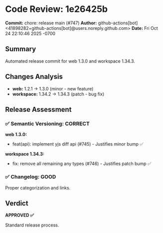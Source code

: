 # Code Review: 1e26425b

**Commit:** chore: release main (#747)
**Author:** github-actions[bot] <41898282+github-actions[bot]@users.noreply.github.com>
**Date:** Fri Oct 24 22:10:46 2025 -0700

## Summary

Automated release commit for web 1.3.0 and workspace 1.34.3.

## Changes Analysis

- **web:** 1.2.1 → 1.3.0 (minor - new feature)
- **workspace:** 1.34.2 → 1.34.3 (patch - bug fix)

## Release Assessment

### ✅ Semantic Versioning: CORRECT

**web 1.3.0:**
- feat(api): implement yjs diff api (#745) - Justifies minor bump ✅

**workspace 1.34.3:**
- fix: remove all remaining any types (#746) - Justifies patch bump ✅

### ✅ Changelog: GOOD

Proper categorization and links.

## Verdict

**APPROVED ✅**

Standard release process.
